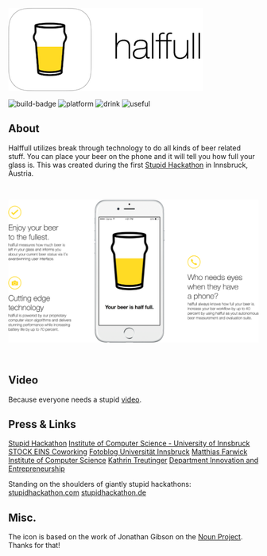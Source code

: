 ![halfful icon](https://raw.githubusercontent.com/danieldenkt/halffull/635e958e5246d7d065c5f4f4450a38c325ae8ab6/Resources/halffull-icon.png)


![build-badge](https://img.shields.io/badge/bulid-passing-brightgreen.svg)
![platform](https://img.shields.io/badge/platform-ios-lightgrey.svg)
![drink](https://img.shields.io/badge/drink-beer-yellow.svg)
![useful](https://img.shields.io/badge/useful-totally%20not-orange.svg)


## About 
Halffull utilizes break through technology to do all kinds of beer related stuff.
You can place your beer on the phone and it will tell you how full your glass is. 
This was created during the first [Stupid Hackathon](http://www.stupidhackathon.at) in Innsbruck, Austria. 

<br>

![halfful overview](https://raw.githubusercontent.com/danieldenkt/halffull/635e958e5246d7d065c5f4f4450a38c325ae8ab6/Resources/halffull-overview.png)

<br>

## Video
Because everyone needs a stupid [video](https://www.youtube.com/watch?v=DbSoIF4GWy0).

## Press & Links
[Stupid Hackathon](http://www.stupidhackathon.at)
[Institute of Computer Science - University of Innsbruck](http://informatik.uibk.ac.at/en/stupid-hackathon-die-verruecktesten-ideen-tirols/)
[STOCK EINS Coworking](http://www.diebaeckerei.at/kollektive-vereine-hausgeister/stock-eins-coworking.html)
[Fotoblog Universität Innsbruck](http://www.uibk.ac.at/ipoint/fotoblog/1.-stupid-hackathon-in-innsbruck/#01.jpg)
[Matthias Farwick](http://qe-informatik.uibk.ac.at/doctors/matthias-farwick/)
[Institute of Computer Science](http://informatik.uibk.ac.at/)
[Kathrin Treutinger](http://www.uibk.ac.at/smt/innovation-entrepreneurship/team/vita-kathrin-treutinger.html)
[Department Innovation and Entrepreneurship](http://www.uibk.ac.at/smt/innovation-entrepreneurship/)

Standing on the shoulders of giantly stupid hackathons:
[stupidhackathon.com](http://www.stupidhackathon.com) [stupidhackathon.de](http://stupidhackathon.de)

## Misc.
The icon is based on the work of Jonathan Gibson on the [Noun Project](https://thenounproject.com/term/pint-glass/13499).
Thanks for that!
